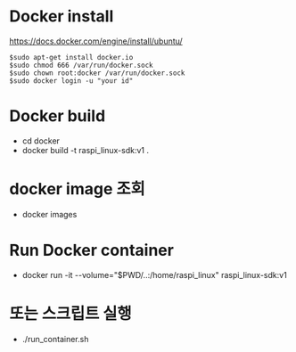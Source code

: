 # Docker install
https://docs.docker.com/engine/install/ubuntu/
~~~
$sudo apt-get install docker.io
$sudo chmod 666 /var/run/docker.sock
$sudo chown root:docker /var/run/docker.sock
$sudo docker login -u "your id"
~~~

# Docker build  
 - cd docker
 - docker build -t raspi_linux-sdk:v1 .

# docker image 조회
 - docker images

# Run Docker container 
 - docker run -it --volume="$PWD/..:/home/raspi_linux" raspi_linux-sdk:v1

# 또는 스크립트 실행
 - ./run_container.sh
